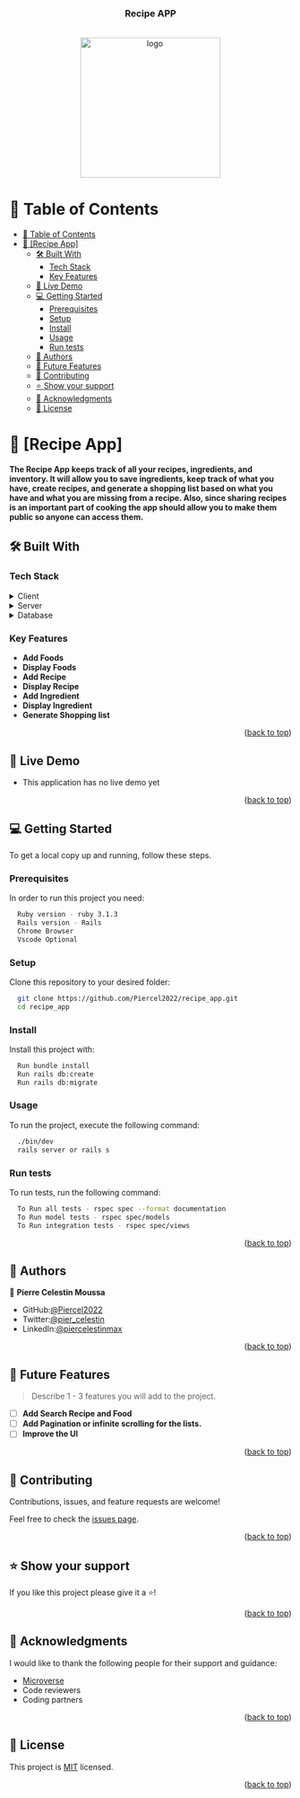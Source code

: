 <a name="readme-top"></a>

<div align="center">
  <h3><b>Recipe APP</b></h3>
  </br>
  <img src="logo.gif" alt="logo" width="250"  height="auto" />
  <br>
</div>


# 📗 Table of Contents

- [📗 Table of Contents](#-table-of-contents)
- [📖 \[Recipe App\] ](#-recipe-app-)
  - [🛠 Built With ](#-built-with-)
    - [Tech Stack ](#tech-stack-)
    - [Key Features ](#key-features-)
  - [🚀 Live Demo ](#-live-demo-)
  - [💻 Getting Started ](#-getting-started-)
    - [Prerequisites](#prerequisites)
    - [Setup](#setup)
    - [Install](#install)
    - [Usage](#usage)
    - [Run tests](#run-tests)
  - [👥 Authors ](#-authors-)
  - [🔭 Future Features ](#-future-features-)
  - [🤝 Contributing ](#-contributing-)
  - [⭐️ Show your support ](#️-show-your-support-)
  - [🙏 Acknowledgments ](#-acknowledgments-)
  - [📝 License ](#-license-)

<!-- PROJECT DESCRIPTION -->

# 📖 [Recipe App] <a name="about-project"></a>

**The Recipe App keeps track of all your recipes, ingredients, and inventory. It will allow you to save ingredients, keep track of what you have, create recipes, and generate a shopping list based on what you have and what you are missing from a recipe. Also, since sharing recipes is an important part of cooking the app should allow you to make them public so anyone can access them.** 

## 🛠 Built With <a name="built-with"></a>

### Tech Stack <a name="tech-stack"></a>


<details>
  <summary>Client</summary>
  <ul>
    <li><a href="https://rubyonrails.org/">ROR</a></li>
  </ul>
</details>

<details>
  <summary>Server</summary>
  <ul>
    <li><a href="https://rubyonrails.org/">ROR</a></li>
  </ul>
</details>

<details>
<summary>Database</summary>
  <ul>
    <li><a href="https://www.postgresql.org/">PostgreSQL</a></li>
  </ul>
</details>

<!-- Features -->

### Key Features <a name="key-features"></a>

- **Add Foods**
- **Display Foods**
- **Add Recipe**
- **Display Recipe**
- **Add Ingredient**
- **Display Ingredient**
- **Generate Shopping list**


<p align="right">(<a href="#readme-top">back to top</a>)</p>

<!-- LIVE DEMO -->

## 🚀 Live Demo <a name="live-demo"></a>
- This application has no live demo yet


<p align="right">(<a href="#readme-top">back to top</a>)</p>

<!-- GETTING STARTED -->

## 💻 Getting Started <a name="getting-started"></a>

To get a local copy up and running, follow these steps.

### Prerequisites

In order to run this project you need:
```sh
  Ruby version - ruby 3.1.3
  Rails version - Rails
  Chrome Browser
  Vscode Optional
```

### Setup

Clone this repository to your desired folder:


```sh
  git clone https://github.com/Piercel2022/recipe_app.git
  cd recipe_app
```

### Install

Install this project with:

```sh
  Run bundle install
  Run rails db:create
  Run rails db:migrate
```

### Usage

To run the project, execute the following command:

```sh
  ./bin/dev
  rails server or rails s
```


### Run tests

To run tests, run the following command:


```sh
  To Run all tests - rspec spec --format documentation
  To Run model tests - rspec spec/models
  To Run integration tests - rspec spec/views
```

<p align="right">(<a href="#readme-top">back to top</a>)</p>

<!-- AUTHORS -->

## 👥 Authors <a name="authors"></a>




👤 **Pierre Celestin Moussa**

- GitHub:[@Piercel2022](https://github.com/Piercel2022)
- Twitter:[@pier_celestin](https://twitter.com/pier_celestin)
- LinkedIn:[@piercelestinmax](https://linkedin.com/in/piercelestinmax)

<p align="right">(<a href="#readme-top">back to top</a>)</p>

<!-- FUTURE FEATURES -->

## 🔭 Future Features <a name="future-features"></a>

> Describe 1 - 3 features you will add to the project.

- [ ] **Add Search Recipe and Food**
- [ ] **Add Pagination or infinite scrolling for the lists.**
- [ ] **Improve the UI**

<p align="right">(<a href="#readme-top">back to top</a>)</p>

<!-- CONTRIBUTING -->

## 🤝 Contributing <a name="contributing"></a>

Contributions, issues, and feature requests are welcome!

Feel free to check the [issues page](https://github.com/Miliyonayalew/recipe-app/issues).

<p align="right">(<a href="#readme-top">back to top</a>)</p>

<!-- SUPPORT -->

## ⭐️ Show your support <a name="support"></a>


If you like this project please give it a ⭐️!

<p align="right">(<a href="#readme-top">back to top</a>)</p>

<!-- ACKNOWLEDGEMENTS -->

## 🙏 Acknowledgments <a name="acknowledgements"></a>

I would like to thank the following people for their support and guidance:

- [Microverse](https://www.microverse.org/)
- Code reviewers
- Coding partners

<p align="right">(<a href="#readme-top">back to top</a>)</p>


<!-- LICENSE -->

## 📝 License <a name="license"></a>

This project is [MIT](./LICENSE) licensed.

<p align="right">(<a href="#readme-top">back to top</a>)</p>
